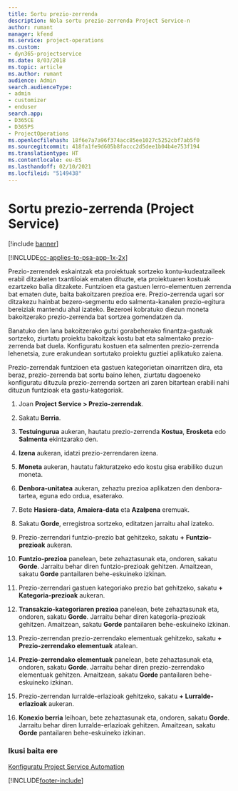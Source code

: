 ```yaml
---
title: Sortu prezio-zerrenda
description: Nola sortu prezio-zerrenda Project Service-n
author: rumant
manager: kfend
ms.service: project-operations
ms.custom:
- dyn365-projectservice
ms.date: 8/03/2018
ms.topic: article
ms.author: rumant
audience: Admin
search.audienceType:
- admin
- customizer
- enduser
search.app:
- D365CE
- D365PS
- ProjectOperations
ms.openlocfilehash: 18f6e7a7a96f374acc85ee1027c5252cbf7ab5f0
ms.sourcegitcommit: 418fa1fe9d605b8faccc2d5dee1b04b4e753f194
ms.translationtype: HT
ms.contentlocale: eu-ES
ms.lasthandoff: 02/10/2021
ms.locfileid: "5149438"
---
```

# <a name="create-a-price-list-project-service"></a>Sortu prezio-zerrenda (Project Service)

[!include [banner](../includes/psa-now-project-operations.md)]

[!INCLUDE[cc-applies-to-psa-app-1x-2x](../includes/cc-applies-to-psa-app-1x-2x.md)]

Prezio-zerrendek eskaintzak eta proiektuak sortzeko kontu-kudeatzaileek erabil ditzaketen txantiloiak ematen dituzte, eta proiektuaren kostuak ezartzeko balia ditzakete. Funtzioen eta gastuen lerro-elementuen zerrenda bat ematen dute, baita bakoitzaren prezioa ere. Prezio-zerrenda ugari sor ditzakezu hainbat bezero-segmentu edo salmenta-kanalen prezio-egitura bereiziak mantendu ahal izateko. Bezeroei kobratuko diezun moneta bakoitzerako prezio-zerrenda bat sortzea gomendatzen da.  
  
Banatuko den lana bakoitzerako gutxi gorabeherako finantza-gastuak sortzeko, ziurtatu proiektu bakoitzak kostu bat eta salmentako prezio-zerrenda bat duela. Konfiguratu kostuen eta salmenten prezio-zerrenda lehenetsia, zure erakundean sortutako proiektu guztiei aplikatuko zaiena.  
  
Prezio-zerrendak funtzioen eta gastuen kategorietan oinarritzen dira, eta beraz, prezio-zerrenda bat sortu baino lehen, ziurtatu dagoeneko konfiguratu dituzula prezio-zerrenda sortzen ari zaren bitartean erabili nahi dituzun funtzioak eta gastu-kategoriak.  
  
1.  Joan **Project Service > Prezio-zerrendak**.  
  
2.  Sakatu **Berria**.  
  
3.  **Testuingurua** aukeran, hautatu prezio-zerrenda **Kostua**, **Erosketa** edo **Salmenta** ekintzarako den.  
  
4.  **Izena** aukeran, idatzi prezio-zerrendaren izena.  
  
5.  **Moneta** aukeran, hautatu fakturatzeko edo kostu gisa erabiliko duzun moneta.  
  
6.  **Denbora-unitatea** aukeran, zehaztu prezioa aplikatzen den denbora-tartea, eguna edo ordua, esaterako.  
  
7.  Bete **Hasiera-data**, **Amaiera-data** eta **Azalpena** eremuak.  
  
8.  Sakatu **Gorde**, erregistroa sortzeko, editatzen jarraitu ahal izateko.  
  
9. Prezio-zerrendari funtzio-prezio bat gehitzeko, sakatu **+** **Funtzio-prezioak** aukeran.  
  
10. **Funtzio-prezioa** panelean, bete zehaztasunak eta, ondoren, sakatu **Gorde**. Jarraitu behar diren funtzio-prezioak gehitzen. Amaitzean, sakatu **Gorde** pantailaren behe-eskuineko izkinan.  
  
11. Prezio-zerrendari gastuen kategoriako prezio bat gehitzeko, sakatu **+** **Kategoria-prezioak** aukeran.  
  
12. **Transakzio-kategoriaren prezioa** panelean, bete zehaztasunak eta, ondoren, sakatu **Gorde**. Jarraitu behar diren kategoria-prezioak gehitzen. Amaitzean, sakatu **Gorde** pantailaren behe-eskuineko izkinan.  
  
13. Prezio-zerrendan prezio-zerrendako elementuak gehitzeko, sakatu **+** **Prezio-zerrendako elementuak** atalean.  
  
14. **Prezio-zerrendako elementuak** panelean, bete zehaztasunak eta, ondoren, sakatu **Gorde**. Jarraitu behar diren prezio-zerrendako elementuak gehitzen. Amaitzean, sakatu **Gorde** pantailaren behe-eskuineko izkinan.  
  
15. Prezio-zerrendan lurralde-erlazioak gehitzeko, sakatu **+** **Lurralde-erlazioak** aukeran.  
  
16. **Konexio berria** leihoan, bete zehaztasunak eta, ondoren, sakatu **Gorde**. Jarraitu behar diren lurralde-erlazioak gehitzen. Amaitzean, sakatu **Gorde** pantailaren behe-eskuineko izkinan.  
  
### <a name="see-also"></a>Ikusi baita ere  
 [Konfiguratu Project Service Automation](../psa/configure.md)


[!INCLUDE[footer-include](../includes/footer-banner.md)]